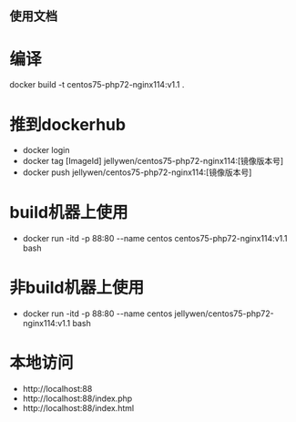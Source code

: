 ## 使用文档
# 编译
docker build -t centos75-php72-nginx114:v1.1 .

# 推到dockerhub
- docker login
- docker tag [ImageId] jellywen/centos75-php72-nginx114:[镜像版本号]
- docker push jellywen/centos75-php72-nginx114:[镜像版本号]

# build机器上使用
- docker run -itd -p 88:80 --name centos centos75-php72-nginx114:v1.1 bash

# 非build机器上使用
- docker run -itd -p 88:80 --name centos jellywen/centos75-php72-nginx114:v1.1 bash

# 本地访问
- http://localhost:88
- http://localhost:88/index.php
- http://localhost:88/index.html

